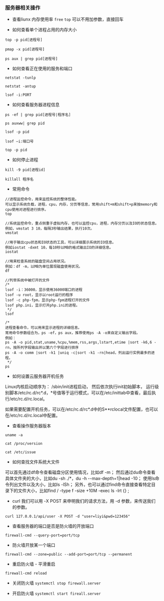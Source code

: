### 服务器相关操作

- 查看liunx 内存使用率
`free`  `top` 可以不用加参数，直接回车


- 如何查看单个进程占用的内存大小

```
top -p pid[进程号]

pmap -x pid[进程号]

ps aux | grep pid[进程号]
```

- 如何查看正在使用的服务和端口

```
netstat -tunlp

netstat -antup

lsof -i:PORT
```

- 如何查看服务器进程信息

```
ps -ef | grep pid[进程号|程序名]

ps auxww| grep pid

lsof -p pid

lsof –i:端口号

top -p pid
```

- 如何停止进程

```
kill -9 pid[进程id]

killall 程序名
```

- 常用命令

```
//进程监控命令，用来监控系统的整体性能。
可以显示系统负载，进程，cpu，内存，分页等信息，常用shift+m和shift+p来按memory和cpu使用对进程进行排序。
top

//系统监控命令，重点侧重于虚拟内存，也可以监控cpu，进程，内存分页以及IO的状态信息。
例如，vmstat 3 10，每隔3秒输出结果，执行10次。
vmstat

//用于输出cpu状态和IO状态的工具，可以详细展示系统的IO信息。
例如iostat -dxmt 10，每10秒以MB的格式输出IO的详细信息。
iostat

//用来检查系统的磁盘空间占用状况。
例如：df -m，以MB为单位展现磁盘使用状况。
df

//列举系统中被打开的文件
/*
lsof -i：36000，显示使用36000端口的进程
lsof -u root，显示以root运行的程序
lsof -c php-fpm，显示php-fpm进程打开的文件
lsof php.ini，显示打开php.ini的进程。
 */
lsof

/*
进程查看命令，可以用来显示进程的详细信息。
常用命令参数组合为，ps -ef，ps aux，推荐使用ps -A -o来自定义输出字段。
例如：
ps -A -o pid,stat,uname,%cpu,%mem,rss,args,lstart,etime |sort -k6,6 -rn，按所列字段输出并以第六个字段进行排序
ps -A -o comm |sort -k1 |uniq -c|sort -k1 -rn|head，列出运行实例最多的进程。
 */
ps
```

-  如何设置云服务器开机任务

Linux内核启动顺序为：
/sbin/init进程启动，
然后依次执行init初始脚本，
运行级别脚本/etc/rc.d/rc*.d，*号值等于运行模式，可以在/etc/inittab中查看，最后执行/etc/rc.d/rc.local。

如果需要配置开机任务，可以在/etc/rc.d/rc*.d中的S**rclocal文件配置，也可以在/etc/rc.d/rc.local中配置。

- 查看操作服务器版本

```
uname -a

cat /proc/version

cat /etc/issue

```

- 如何查找文件系统大文件

可以首先通过df命令查看磁盘分区使用情况，比如df -m；
然后通过du命令查看具体文件夹的大小，比如du -sh ./*，du -h --max-depth=1|head -10；
使用ls命令列出文件以及大小，比如ls -lSh；
另外，也可以通过find命令直接查看特定目录下的文件大小，比如find / -type f -size +10M -exec ls -lrt {} \;


- curl 我们可以用 -X POST 来申明我们的请求方法，用 -d 参数，来传送我们的参数。

`curl 127.0.0.1/api/user -X POST -d "user=liyi&pwd=123456"`

- 查看服务器的端口是否是防火墙的开放端口

`firewall-cmd --query-port=port/tcp`

* 防火墙开放某一个端口

`firewall-cmd --zone=public --add-port=port/tcp --permanent`

* 重启防火墙 - 平滑重启

`firewall-cmd reload`

* 关闭防火墙
`systemctl stop firewall.server`

* 开启防火墙
`systemctl start fireall.server`
